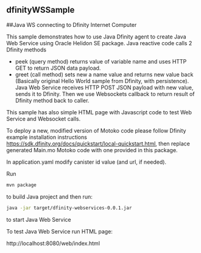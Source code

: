 ## dfinityWSSample
##Java WS connecting to Dfinity Internet Computer

This sample demonstrates how to use Java Dfinity agent to create Java Web Service using Oracle Helidon SE package. 
Java reactive code calls 2 Dfinity methods
- peek (query method) returns value of variable name and uses HTTP GET to return JSON data payload.
- greet (call method) sets new a name value and returns new value back (Basically original Hello World sample from Dfinity, with persistence). Java Web Service receives HTTP POST JSON payload with new value, sends it to Dfinity. Then we use Websockets callback to return result of Dfinity method back to caller.

This sample has also simple HTML page with Javascript code to test Web Service and Websocket calls.

To deploy a new, modified version of Motoko code please follow Dfinity example installation instructions https://sdk.dfinity.org/docs/quickstart/local-quickstart.html, then replace generated Main.mo Motoko code with one provided in this package.

In application.yaml modify canister id value (and url, if needed).

Run 
```bash
mvn package
```

to build Java project and then run: 

```bash
java -jar target/dfinity-webservices-0.0.1.jar 
```

to start Java Web Service

To test Java Web Service run HTML page:

http://localhost:8080/web/index.html



